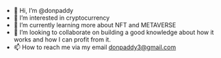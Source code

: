 - 👋 Hi, I’m @donpaddy
- 👀 I’m interested in cryptocurrency
- 🌱 I’m currently learning more about NFT and METAVERSE
- 💞️ I’m looking to collaborate on building a good knowledge about how it works and how I can profit from it.
- 📫 How to reach me via my email donpaddy3@gmail.com

<!---
donpaddy/donpaddy is a ✨ special ✨ repository because its `README.md` (this file) appears on your GitHub profile.
You can click the Preview link to take a look at your changes.
--->
